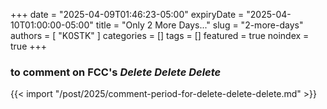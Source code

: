 +++
date = "2025-04-09T01:46:23-05:00"
expiryDate = "2025-04-10T01:00:00-05:00"
title = "Only 2 More Days..."
slug = "2-more-days"
authors = [ "K0STK" ]
categories = []
tags = []
featured = true
noindex = true
+++
### to comment on FCC's ***Delete Delete Delete***
<!--more-->

{{< import "/post/2025/comment-period-for-delete-delete-delete.md" >}}

